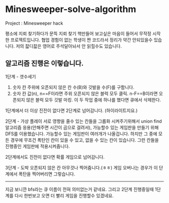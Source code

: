 # Minesweeper-solve-algorithm

Project : Minesweeper hack

평소에 지뢰 찾기하다가 문뜩 지뢰 찾기 핵만들어 보고싶은 마음이 들어서 무작정 시작한 프로젝트입니다. 
협업 경험이 없는 학생이 짠 코드라서 정리가 약간 안되있을수 있습니다.
저의 잛디잛은 영어로 주석달아놔서 안 읽힐수도 있습니다.

알고리즘 진행은 이렇습니다. 
----------------------------------------------------------------------------------------------------------------------------
1단계 - 갯수세기
1. 숫자 칸 주위에 오픈되지 않은 칸 수(B)와 깃발을 수(F)를 구함니다.
2. 숫자 칸 값(n), n==F이라면 주위 오픈되지 않은 블럭 모두 클릭. n-F==B이라면 오픈되지 않은 블럭 모두 깃발 마킹. 이 두 작업 중에 하나를 했다면 큐에서 삭제한다.

1단계에서 더 이상 진전이 없다면 2단계로 넘어감니다. (하이라이트지요.)

2단계 - 가상 플레이
서로 영향을 줄수 있는 칸들을 그룹화 시켜주기위해서 union find 알고리즘 응용(안해주면 시간이 곱으로 걸려서), 가능할수 있는 게임판을 만들기 위해 DFS를 이용했습니다.
가능할수 있는 게임판이 여러개가 나올겁니다. 하지만 그 중에 모든 경우에 무조건 폭탄인 칸이 있을 수 있고, 없을 수 있는 칸이 있습니다. 그런 칸들을 진행중인 게임판에 적용시켜줌니다.

2단계에서도 진전이 없다면 확률 게임으로 넘어감니다.

3단계 - 도박
오픈되지 않은 칸 아무것나 찍어줌니다.(ㅎㅎ)
게임 오버나는 경우가 이 단계에서 폭탄을 찍어버리면 그렇습니다.

----------------------------------------------------------------------------------------------------------------------------

지금 보니깐 bfs라는 큐 이름이 전혀 의미없는거 같네요. 그리고 2단계 진행중일때 1단계를 다시 한번보고 오면 더 빨리 게임을 진행할수 있겠네요. 
